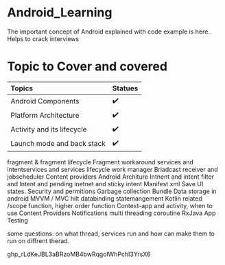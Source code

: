 # Android_Learning
The important concept of Android explained with code example is here.. Helps to crack interviews


# Topic to Cover and covered

Topics | Statues
:------------ | :-------------
Android Components | ✔️
Platform Architecture | ✔️
Activity and its lifecycle | ✔️
Launch mode and back stack | ✔️


fragment & fragment lifecycle
Fragment workaround
services and intentservices and services lifecycle
work manager
Briadcast receiver and jobscheduler
Content providers
Android Architure
Intnent and intent filter and Intent and pending inetnet and sticky intent
Manifest.xml
Save UI states.
Security and permitions
Garbage collection
Bundle
Data storage in android
MVVM / MVC
hilt
databinding
statemangement
Kotlin related /scope function, higher order function
Context-app and activity, when to use Content Providers
Notifications
multi threading
coroutine
RxJava
App Testing

some questions:
on what thread, services run and how can make them to run on diffrent therad.










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

